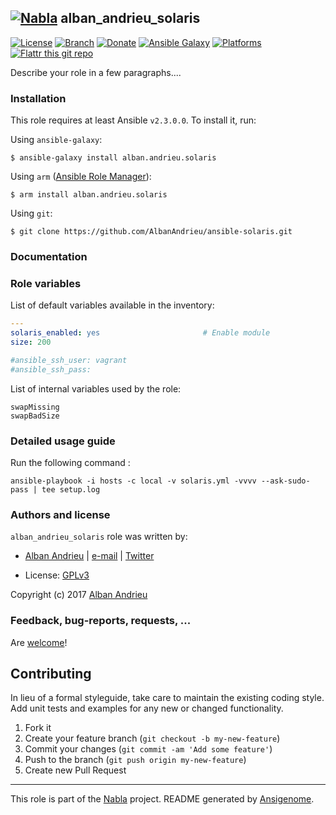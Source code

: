 ## [![Nabla](https://debops.org/images/debops-small.png)](https://github.com/AlbanAndrieu) alban_andrieu_solaris

<!-- This file was generated by Ansigenome. Do not edit this file directly but
     instead have a look at the files in the ./meta/ directory. -->

[![License](http://img.shields.io/:license-apache-blue.svg?style=flat-square)](http://www.apache.org/licenses/LICENSE-2.0.html)
[![Branch](http://img.shields.io/github/tag/AlbanAndrieu/ansible-solaris.svg?style=flat-square)](https://github.com/AlbanAndrieu/ansible-solaris/tree/master)
[![Donate](https://img.shields.io/gratipay/AlbanAndrieu.svg?style=flat)](https://www.gratipay.com/~AlbanAndrieu)
[![Ansible Galaxy](https://img.shields.io/badge/galaxy-alban.andrieu.solaris-660198.svg?style=flat)](https://galaxy.ansible.com/alban.andrieu/solaris)
[![Platforms](http://img.shields.io/badge/platforms-solaris-lightgrey.svg?style=flat)](#)
[![Flattr this git repo](http://api.flattr.com/button/flattr-badge-large.png)](https://flattr.com/submit/auto?user_id=AlbanAndrieu&url=https://github.com/AlbanAndrieu/ansible-solaris&title=ansible-solaris&language=en_GB&tags=github&category=software)

Describe your role in a few paragraphs....


### Installation

This role requires at least Ansible `v2.3.0.0`. To install it, run:

Using `ansible-galaxy`:
```shell
$ ansible-galaxy install alban.andrieu.solaris
```

Using `arm` ([Ansible Role Manager](https://github.com/mirskytech/ansible-role-manager/)):
```shell
$ arm install alban.andrieu.solaris
```

Using `git`:
```shell
$ git clone https://github.com/AlbanAndrieu/ansible-solaris.git
```

### Documentation

<!---
More information about `alban.andrieu.solaris` can be found in the
[official alban.andrieu.solaris documentation](https://docs.debops.org/en/latest/ansible/roles/ansible-solaris/docs/).
-->


### Role variables

List of default variables available in the inventory:

```YAML
---
solaris_enabled: yes                       # Enable module
size: 200

#ansible_ssh_user: vagrant
#ansible_ssh_pass:
```

List of internal variables used by the role:

    swapMissing
    swapBadSize
### Detailed usage guide

Run the following command :

`ansible-playbook -i hosts -c local -v solaris.yml -vvvv --ask-sudo-pass | tee setup.log`


### Authors and license

`alban_andrieu_solaris` role was written by:

- [Alban Andrieu](nabla.mobi) | [e-mail](mailto:alban.andrieu@free.fr) | [Twitter](https://twitter.com/AlbanAndrieu)

- License: [GPLv3](https://tldrlegal.com/license/gnu-general-public-license-v3-%28gpl-3%29)

Copyright (c) 2017 [Alban Andrieu](https://alban.andrieu.com/)

### Feedback, bug-reports, requests, ...

Are [welcome](https://github.com/AlbanAndrieu/ansible-solaris/issues)!

## Contributing
In lieu of a formal styleguide, take care to maintain the existing coding style. Add unit tests and examples for any new or changed functionality.

1. Fork it
2. Create your feature branch (`git checkout -b my-new-feature`)
3. Commit your changes (`git commit -am 'Add some feature'`)
4. Push to the branch (`git push origin my-new-feature`)
5. Create new Pull Request

***

This role is part of the [Nabla](https://github.com/AlbanAndrieu) project.
README generated by [Ansigenome](https://github.com/nickjj/ansigenome/).
